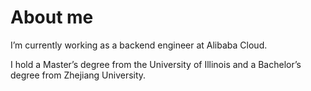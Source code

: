 # About me

I’m currently working as a backend engineer at Alibaba Cloud.

I hold a Master’s degree from the University of Illinois and a Bachelor’s degree from Zhejiang University.